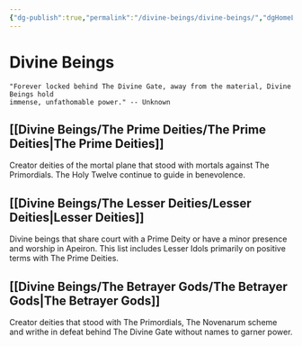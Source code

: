 ```yaml
---
{"dg-publish":true,"permalink":"/divine-beings/divine-beings/","dgHomeLink":true,"dgPassFrontmatter":false}
---
```



# Divine Beings
	"Forever locked behind The Divine Gate, away from the material, Divine Beings hold 
	immense, unfathomable power." -- Unknown

## [[Divine Beings/The Prime Deities/The Prime Deities|The Prime Deities]]
Creator deities of the mortal plane that stood with mortals against The Primordials. The Holy Twelve continue to guide in benevolence.

## [[Divine Beings/The Lesser Deities/Lesser Deities|Lesser Deities]]
Divine beings that share court with a Prime Deity or have a minor presence and worship in Apeiron. This list includes Lesser Idols primarily on positive terms with The Prime Deities.   

## [[Divine Beings/The Betrayer Gods/The Betrayer Gods|The Betrayer Gods]]
Creator deities that stood with The Primordials, The Novenarum scheme and writhe in defeat behind The Divine Gate without names to garner power. 